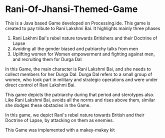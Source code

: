 # Rani-Of-Jhansi-Themed-Game

This is a Java based Game developed on Processing.ide. This game is created to pay tribute to Rani Lakshmi Bai.
It highlights mainly three phases 
1. Rani Lakhmi Bai's rebel nature towards  Britishers and their Doctrine of Lapse
2. Avoiding all the gender biased and patriarchy talks from men
3. Uplifting women for Women empowerment and fighting against men, and recruiting them for Durga Dal


In this Game, the main character is Rani Lakshmi Bai, and she needs to collect members for her Durga Dal.
Durga Dal refers to a small group of women, who took part in military and strategic operations and
were under direct control of Rani Lakshmi Bai.

This game depicts the patriarchy during that period and sterotypes also. Like Rani Lakshmi Bai, avoids all the norms and rises above them, similar she dodges these obstacles in the Game.

In this game, we depict Rani's rebel nature towards British and their Doctrine of Lapse, by attacking on them as enemies.

This Game was implemented with a makey-makey kit
